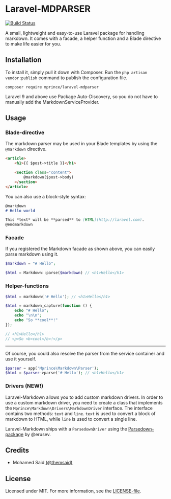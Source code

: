 # Laravel-MDPARSER

[![Build Status](https://travis-ci.org/mprince/laravel-mdparser.svg?branch=master)](https://travis-ci.org/mprince/laravel-mdparser)

A small, lightweight and easy-to-use Laravel package for handling markdown. It comes with a facade, a helper function and a Blade directive to make life easier for you.

## Installation

To install it, simply pull it down with Composer. Run the `php artisan vendor:publish` command to publish the configuration file.

    composer require mprince/laravel-mdparser

Laravel 9 and above use Package Auto-Discovery, so you do not have to manually add the MarkdownServiceProvider.

## Usage

### Blade-directive

The markdown parser may be used in your Blade templates by using the `@markdown` directive.

```html
<article>
    <h1>{{ $post->title }}</h1>

    <section class="content">
        @markdown($post->body)
    </section>
</article>
```

You can also use a block-style syntax:

```markdown
@markdown
# Hello world

This *text* will be **parsed** to [HTML](http://laravel.com).
@endmarkdown
```

### Facade

If you registered the Markdown facade as shown above, you can easily parse markdown using it.

```php
$markdown = "# Hello";

$html = Markdown::parse($markdown) // <h1>Hello</h1>
```

### Helper-functions

```php
$html = markdown('# Hello'); // <h1>Hello</h1>
```

```php
$html = markdown_capture(function () {
    echo "# Hello";
    echo "\n\n";
    echo "So **cool**!"
});

// <h1>Hello</h1>
// <p>So <b>cool</b>!</p>
```

---

Of course, you could also resolve the parser from the service container and use it yourself.

```php
$parser = app('Mprince\Markdown\Parser');
$html = $parser->parse('# Hello'); // <h1>Hello</h1>

```

### Drivers (NEW!)

Laravel-Markdown allows you to add custom markdown drivers. In order to use a custom markdown driver, you need to create a class that implements the `Mprince\Markdown\Drivers\MarkdownDriver` interface. The interface contains two methods: `text` and `line`. `text` is used to convert a block of markdown to HTML, while `line` is used to convert a single line.

Laravel-Markdown ships with a `ParsedownDriver` using the [Parsedown-package](http://parsedown.org/) by @erusev.


## Credits

* Mohamed Said [(@themsaid)](https://github.com/themsaid)

## License

Licensed under MIT. For more information, see the [LICENSE-file](https://github.com/mprince/laravel-mdparser/blob/master/LICENSE).
